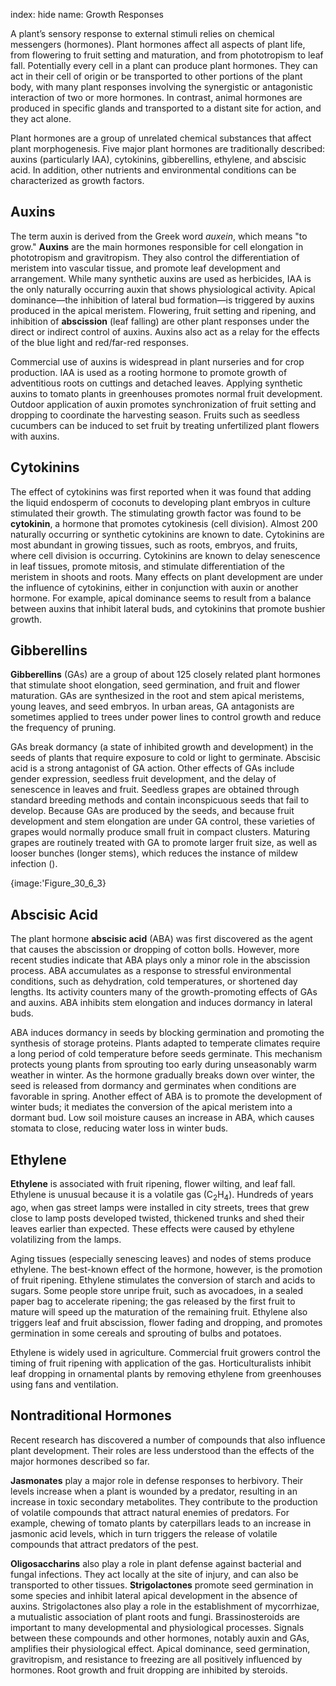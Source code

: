 index: hide
name: Growth Responses

A plant’s sensory response to external stimuli relies on chemical messengers (hormones). Plant hormones affect all aspects of plant life, from flowering to fruit setting and maturation, and from phototropism to leaf fall. Potentially every cell in a plant can produce plant hormones. They can act in their cell of origin or be transported to other portions of the plant body, with many plant responses involving the synergistic or antagonistic interaction of two or more hormones. In contrast, animal hormones are produced in specific glands and transported to a distant site for action, and they act alone.

Plant hormones are a group of unrelated chemical substances that affect plant morphogenesis. Five major plant hormones are traditionally described: auxins (particularly IAA), cytokinins, gibberellins, ethylene, and abscisic acid. In addition, other nutrients and environmental conditions can be characterized as growth factors.

## Auxins

The term auxin is derived from the Greek word  *auxein*, which means "to grow."  **Auxins** are the main hormones responsible for cell elongation in phototropism and gravitropism. They also control the differentiation of meristem into vascular tissue, and promote leaf development and arrangement. While many synthetic auxins are used as herbicides, IAA is the only naturally occurring auxin that shows physiological activity. Apical dominance—the inhibition of lateral bud formation—is triggered by auxins produced in the apical meristem. Flowering, fruit setting and ripening, and inhibition of  **abscission** (leaf falling) are other plant responses under the direct or indirect control of auxins. Auxins also act as a relay for the effects of the blue light and red/far-red responses.

Commercial use of auxins is widespread in plant nurseries and for crop production. IAA is used as a rooting hormone to promote growth of adventitious roots on cuttings and detached leaves. Applying synthetic auxins to tomato plants in greenhouses promotes normal fruit development. Outdoor application of auxin promotes synchronization of fruit setting and dropping to coordinate the harvesting season. Fruits such as seedless cucumbers can be induced to set fruit by treating unfertilized plant flowers with auxins.

## Cytokinins

The effect of cytokinins was first reported when it was found that adding the liquid endosperm of coconuts to developing plant embryos in culture stimulated their growth. The stimulating growth factor was found to be  **cytokinin**, a hormone that promotes cytokinesis (cell division). Almost 200 naturally occurring or synthetic cytokinins are known to date. Cytokinins are most abundant in growing tissues, such as roots, embryos, and fruits, where cell division is occurring. Cytokinins are known to delay senescence in leaf tissues, promote mitosis, and stimulate differentiation of the meristem in shoots and roots. Many effects on plant development are under the influence of cytokinins, either in conjunction with auxin or another hormone. For example, apical dominance seems to result from a balance between auxins that inhibit lateral buds, and cytokinins that promote bushier growth.

## Gibberellins

 **Gibberellins** (GAs) are a group of about 125 closely related plant hormones that stimulate shoot elongation, seed germination, and fruit and flower maturation. GAs are synthesized in the root and stem apical meristems, young leaves, and seed embryos. In urban areas, GA antagonists are sometimes applied to trees under power lines to control growth and reduce the frequency of pruning.

GAs break dormancy (a state of inhibited growth and development) in the seeds of plants that require exposure to cold or light to germinate. Abscisic acid is a strong antagonist of GA action. Other effects of GAs include gender expression, seedless fruit development, and the delay of senescence in leaves and fruit. Seedless grapes are obtained through standard breeding methods and contain inconspicuous seeds that fail to develop. Because GAs are produced by the seeds, and because fruit development and stem elongation are under GA control, these varieties of grapes would normally produce small fruit in compact clusters. Maturing grapes are routinely treated with GA to promote larger fruit size, as well as looser bunches (longer stems), which reduces the instance of mildew infection ().


{image:'Figure_30_6_3}
        

## Abscisic Acid

The plant hormone  **abscisic acid** (ABA) was first discovered as the agent that causes the abscission or dropping of cotton bolls. However, more recent studies indicate that ABA plays only a minor role in the abscission process. ABA accumulates as a response to stressful environmental conditions, such as dehydration, cold temperatures, or shortened day lengths. Its activity counters many of the growth-promoting effects of GAs and auxins. ABA inhibits stem elongation and induces dormancy in lateral buds.

ABA induces dormancy in seeds by blocking germination and promoting the synthesis of storage proteins. Plants adapted to temperate climates require a long period of cold temperature before seeds germinate. This mechanism protects young plants from sprouting too early during unseasonably warm weather in winter. As the hormone gradually breaks down over winter, the seed is released from dormancy and germinates when conditions are favorable in spring. Another effect of ABA is to promote the development of winter buds; it mediates the conversion of the apical meristem into a dormant bud. Low soil moisture causes an increase in ABA, which causes stomata to close, reducing water loss in winter buds.

## Ethylene

 **Ethylene** is associated with fruit ripening, flower wilting, and leaf fall. Ethylene is unusual because it is a volatile gas (C<sub>2</sub>H<sub>4</sub>). Hundreds of years ago, when gas street lamps were installed in city streets, trees that grew close to lamp posts developed twisted, thickened trunks and shed their leaves earlier than expected. These effects were caused by ethylene volatilizing from the lamps.

Aging tissues (especially senescing leaves) and nodes of stems produce ethylene. The best-known effect of the hormone, however, is the promotion of fruit ripening. Ethylene stimulates the conversion of starch and acids to sugars. Some people store unripe fruit, such as avocadoes, in a sealed paper bag to accelerate ripening; the gas released by the first fruit to mature will speed up the maturation of the remaining fruit. Ethylene also triggers leaf and fruit abscission, flower fading and dropping, and promotes germination in some cereals and sprouting of bulbs and potatoes.

Ethylene is widely used in agriculture. Commercial fruit growers control the timing of fruit ripening with application of the gas. Horticulturalists inhibit leaf dropping in ornamental plants by removing ethylene from greenhouses using fans and ventilation.

## Nontraditional Hormones

Recent research has discovered a number of compounds that also influence plant development. Their roles are less understood than the effects of the major hormones described so far.

 **Jasmonates** play a major role in defense responses to herbivory. Their levels increase when a plant is wounded by a predator, resulting in an increase in toxic secondary metabolites. They contribute to the production of volatile compounds that attract natural enemies of predators. For example, chewing of tomato plants by caterpillars leads to an increase in jasmonic acid levels, which in turn triggers the release of volatile compounds that attract predators of the pest.

 **Oligosaccharins** also play a role in plant defense against bacterial and fungal infections. They act locally at the site of injury, and can also be transported to other tissues.  **Strigolactones** promote seed germination in some species and inhibit lateral apical development in the absence of auxins. Strigolactones also play a role in the establishment of mycorrhizae, a mutualistic association of plant roots and fungi. Brassinosteroids are important to many developmental and physiological processes. Signals between these compounds and other hormones, notably auxin and GAs, amplifies their physiological effect. Apical dominance, seed germination, gravitropism, and resistance to freezing are all positively influenced by hormones. Root growth and fruit dropping are inhibited by steroids.
